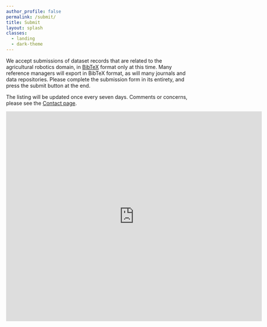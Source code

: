 ```yaml
---
author_profile: false
permalink: /submit/
title: Submit
layout: splash
classes:
  - landing
  - dark-theme
---
```


We accept submissions of dataset records that are related to the agricultural robotics domain, in [BibTeX](https://en.wikipedia.org/wiki/BibTeX) format only at this time.  Many reference managers will export in BibTeX format, as will many journals and data repositories.  Please complete the submission form in its entirety, and press the submit button at the end.

The listing will be updated once every seven days.  Comments or concerns, please see the [Contact page](/contact/).

<iframe src="https://docs.google.com/forms/d/e/1FAIpQLSdjUNzjYLN_IM2-aPhTEz8I1Sk_ycLq921RBtM9l4OPYyrm1A/viewform?embedded=true" width="700" height="574" frameborder="0" marginheight="0" marginwidth="0">Loading…</iframe>

